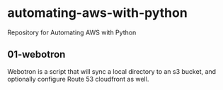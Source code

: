 # automating-aws-with-python

Repository for Automating AWS with Python

## 01-webotron

Webotron is a script that will sync a local directory to an s3 bucket, and optionally configure Route 53 cloudfront as well. 
